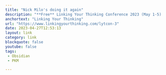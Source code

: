 ```yaml
---
title: "Nick Milo's doing it again"
description: "**Free** Linking Your Thinking Conference 2023 (May 1-5)."
anchortext: "Linking Your Thinking"
url: "https://www.linkingyourthinking.com/lytcon-3"
date: 2023-04-27T12:53:13
layout: link
category: link
blockquote: false
youtube: false
tags:
 - Obsidian
 - PKM

---
```



